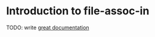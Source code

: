 # Introduction to file-assoc-in

TODO: write [great documentation](http://jacobian.org/writing/great-documentation/what-to-write/)
